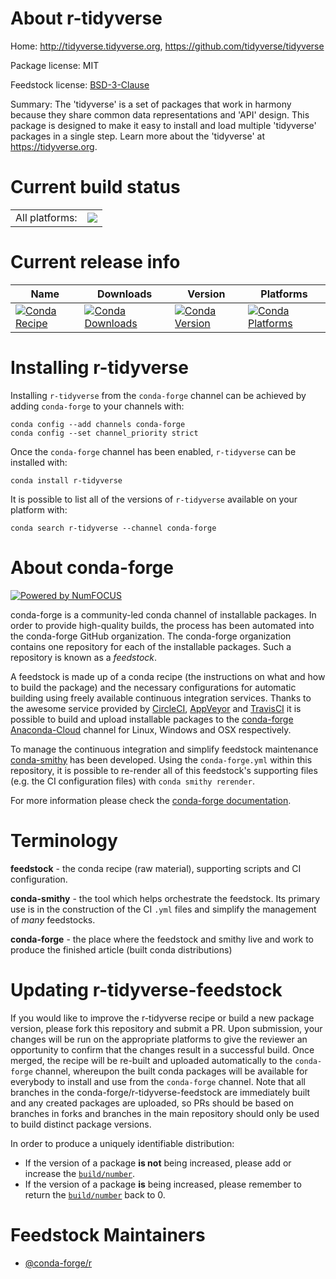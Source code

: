 About r-tidyverse
=================

Home: http://tidyverse.tidyverse.org, https://github.com/tidyverse/tidyverse

Package license: MIT

Feedstock license: [BSD-3-Clause](https://github.com/conda-forge/r-tidyverse-feedstock/blob/master/LICENSE.txt)

Summary: The 'tidyverse' is a set of packages that work in harmony because they share common data representations and 'API' design. This package is designed to make it easy to install and load multiple 'tidyverse' packages in a single step. Learn more about the 'tidyverse' at <https://tidyverse.org>.

Current build status
====================


<table><tr><td>All platforms:</td>
    <td>
      <a href="https://dev.azure.com/conda-forge/feedstock-builds/_build/latest?definitionId=1735&branchName=master">
        <img src="https://dev.azure.com/conda-forge/feedstock-builds/_apis/build/status/r-tidyverse-feedstock?branchName=master">
      </a>
    </td>
  </tr>
</table>

Current release info
====================

| Name | Downloads | Version | Platforms |
| --- | --- | --- | --- |
| [![Conda Recipe](https://img.shields.io/badge/recipe-r--tidyverse-green.svg)](https://anaconda.org/conda-forge/r-tidyverse) | [![Conda Downloads](https://img.shields.io/conda/dn/conda-forge/r-tidyverse.svg)](https://anaconda.org/conda-forge/r-tidyverse) | [![Conda Version](https://img.shields.io/conda/vn/conda-forge/r-tidyverse.svg)](https://anaconda.org/conda-forge/r-tidyverse) | [![Conda Platforms](https://img.shields.io/conda/pn/conda-forge/r-tidyverse.svg)](https://anaconda.org/conda-forge/r-tidyverse) |

Installing r-tidyverse
======================

Installing `r-tidyverse` from the `conda-forge` channel can be achieved by adding `conda-forge` to your channels with:

```
conda config --add channels conda-forge
conda config --set channel_priority strict
```

Once the `conda-forge` channel has been enabled, `r-tidyverse` can be installed with:

```
conda install r-tidyverse
```

It is possible to list all of the versions of `r-tidyverse` available on your platform with:

```
conda search r-tidyverse --channel conda-forge
```


About conda-forge
=================

[![Powered by NumFOCUS](https://img.shields.io/badge/powered%20by-NumFOCUS-orange.svg?style=flat&colorA=E1523D&colorB=007D8A)](http://numfocus.org)

conda-forge is a community-led conda channel of installable packages.
In order to provide high-quality builds, the process has been automated into the
conda-forge GitHub organization. The conda-forge organization contains one repository
for each of the installable packages. Such a repository is known as a *feedstock*.

A feedstock is made up of a conda recipe (the instructions on what and how to build
the package) and the necessary configurations for automatic building using freely
available continuous integration services. Thanks to the awesome service provided by
[CircleCI](https://circleci.com/), [AppVeyor](https://www.appveyor.com/)
and [TravisCI](https://travis-ci.com/) it is possible to build and upload installable
packages to the [conda-forge](https://anaconda.org/conda-forge)
[Anaconda-Cloud](https://anaconda.org/) channel for Linux, Windows and OSX respectively.

To manage the continuous integration and simplify feedstock maintenance
[conda-smithy](https://github.com/conda-forge/conda-smithy) has been developed.
Using the ``conda-forge.yml`` within this repository, it is possible to re-render all of
this feedstock's supporting files (e.g. the CI configuration files) with ``conda smithy rerender``.

For more information please check the [conda-forge documentation](https://conda-forge.org/docs/).

Terminology
===========

**feedstock** - the conda recipe (raw material), supporting scripts and CI configuration.

**conda-smithy** - the tool which helps orchestrate the feedstock.
                   Its primary use is in the construction of the CI ``.yml`` files
                   and simplify the management of *many* feedstocks.

**conda-forge** - the place where the feedstock and smithy live and work to
                  produce the finished article (built conda distributions)


Updating r-tidyverse-feedstock
==============================

If you would like to improve the r-tidyverse recipe or build a new
package version, please fork this repository and submit a PR. Upon submission,
your changes will be run on the appropriate platforms to give the reviewer an
opportunity to confirm that the changes result in a successful build. Once
merged, the recipe will be re-built and uploaded automatically to the
`conda-forge` channel, whereupon the built conda packages will be available for
everybody to install and use from the `conda-forge` channel.
Note that all branches in the conda-forge/r-tidyverse-feedstock are
immediately built and any created packages are uploaded, so PRs should be based
on branches in forks and branches in the main repository should only be used to
build distinct package versions.

In order to produce a uniquely identifiable distribution:
 * If the version of a package **is not** being increased, please add or increase
   the [``build/number``](https://docs.conda.io/projects/conda-build/en/latest/resources/define-metadata.html#build-number-and-string).
 * If the version of a package **is** being increased, please remember to return
   the [``build/number``](https://docs.conda.io/projects/conda-build/en/latest/resources/define-metadata.html#build-number-and-string)
   back to 0.

Feedstock Maintainers
=====================

* [@conda-forge/r](https://github.com/conda-forge/r/)

